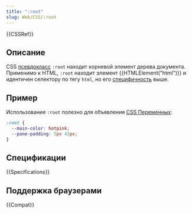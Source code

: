 ```yaml
---
title: ":root"
slug: Web/CSS/:root
---
```


{{CSSRef}}

## Описание

CSS [псевдокласс](/ru/docs/Web/CSS/Псевдо-классы) `:root` находит корневой элемент дерева документа. Применимо к HTML, `:root` находит элемент {{HTMLElement("html")}} и идентичен селектору по тегу `html`, но его [специфичность](/ru/docs/Web/CSS/Specificity) выше.

## Пример

Использование `:root` полезно для объявления [CSS Переменных](/ru/docs/Web/CSS/--*):

```css
:root {
  --main-color: hotpink;
  --pane-padding: 5px 42px;
}
```

## Спецификации

{{Specifications}}

## Поддержка браузерами

{{Compat}}
